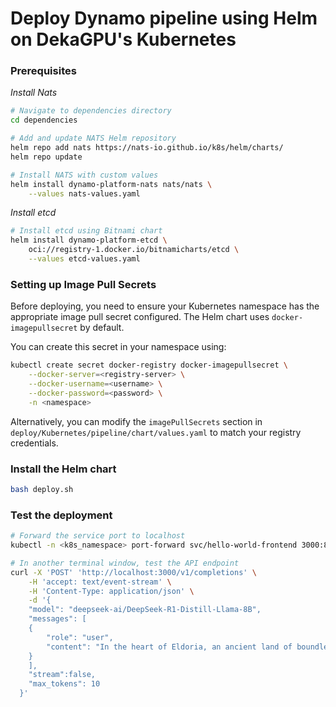 # Deploy Dynamo pipeline using Helm on DekaGPU's Kubernetes

### Prerequisites

*Install Nats*
```bash
# Navigate to dependencies directory
cd dependencies

# Add and update NATS Helm repository
helm repo add nats https://nats-io.github.io/k8s/helm/charts/
helm repo update

# Install NATS with custom values
helm install dynamo-platform-nats nats/nats \
    --values nats-values.yaml
```

*Install etcd*
```bash
# Install etcd using Bitnami chart
helm install dynamo-platform-etcd \
    oci://registry-1.docker.io/bitnamicharts/etcd \
    --values etcd-values.yaml
```

### Setting up Image Pull Secrets

Before deploying, you need to ensure your Kubernetes namespace has the appropriate image pull secret configured. The Helm chart uses `docker-imagepullsecret` by default.

You can create this secret in your namespace using:
```bash
kubectl create secret docker-registry docker-imagepullsecret \
    --docker-server=<registry-server> \
    --docker-username=<username> \
    --docker-password=<password> \
    -n <namespace>
```

Alternatively, you can modify the `imagePullSecrets` section in `deploy/Kubernetes/pipeline/chart/values.yaml` to match your registry credentials.

### Install the Helm chart

```bash
bash deploy.sh
```

### Test the deployment

```bash
# Forward the service port to localhost
kubectl -n <k8s_namespace> port-forward svc/hello-world-frontend 3000:80

# In another terminal window, test the API endpoint
curl -X 'POST' 'http://localhost:3000/v1/completions' \
    -H 'accept: text/event-stream' \
    -H 'Content-Type: application/json' \
    -d '{
    "model": "deepseek-ai/DeepSeek-R1-Distill-Llama-8B",
    "messages": [
    {
        "role": "user",
        "content": "In the heart of Eldoria, an ancient land of boundless magic and mysterious creatures, lies the long-forgotten city of Aeloria. Once a beacon of knowledge and power, Aeloria was buried beneath the shifting sands of time, lost to the world for centuries. You are an intrepid explorer, known for your unparalleled curiosity and courage, who has stumbled upon an ancient map hinting at ests that Aeloria holds a secret so profound that it has the potential to reshape the very fabric of reality. Your journey will take you through treacherous deserts, enchanted forests, and across perilous mountain ranges. Your Task: Character Background: Develop a detailed background for your character. Describe their motivations for seeking out Aeloria, their skills and weaknesses, and any personal connections to the ancient city or its legends. Are they driven by a quest for knowledge, a search for lost familt clue is hidden."
    }
    ],
    "stream":false,
    "max_tokens": 10
  }'
```